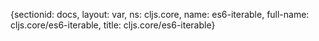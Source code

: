 {sectionid: docs, layout: var, ns: cljs.core, name: es6-iterable, full-name: cljs.core/es6-iterable,
  title: cljs.core/es6-iterable}
